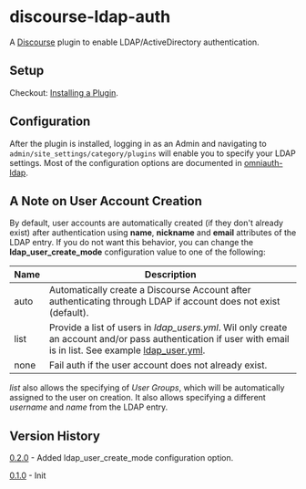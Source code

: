 # discourse-ldap-auth

A [Discourse](https://github.com/discourse/discourse) plugin to enable LDAP/ActiveDirectory authentication.

## Setup

Checkout: [Installing a Plugin](https://meta.discourse.org/t/install-a-plugin/19157).

## Configuration

After the plugin is installed, logging in as an Admin and navigating to `admin/site_settings/category/plugins` will enable you to specify your LDAP settings.  Most of the configuration options are documented in [omniauth-ldap](https://github.com/intridea/omniauth-ldap).

## A Note on User Account Creation

By default, user accounts are automatically created (if they don't already exist) after authentication using **name**, **nickname** and **email** attributes of the LDAP entry.  If you do not want this behavior, you can change the **ldap_user_create_mode** configuration value to one of the following:

  Name | Description
-------| --------------
auto   | Automatically create a Discourse Account after authenticating through LDAP if account does not exist (default).
list   | Provide a list of users in *ldap_users.yml*.  Wil only create an account and/or pass authentication if user with email is in list. See example [ldap_user.yml](ldap_users.yml).
none   | Fail auth if the user account does not already exist.

*list* also allows the specifying of *User Groups*, which will be automatically assigned to the user on creation.  It also allows specifying a different *username* and *name* from the LDAP entry.

## Version History

[0.2.0](https://github.com/jonmbake/discourse-ldap-auth) - Added ldap_user_create_mode configuration option.

[0.1.0](https://github.com/jonmbake/discourse-ldap-auth/tree/v0.1.0) - Init
